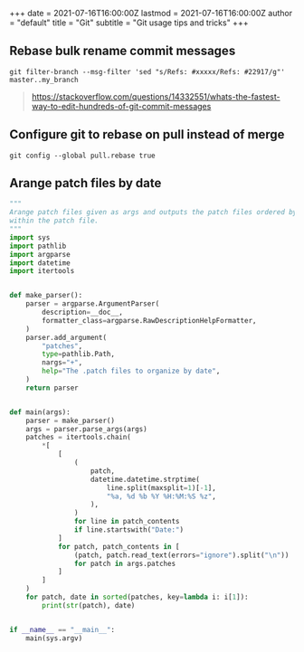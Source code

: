 +++
date = 2021-07-16T16:00:00Z
lastmod = 2021-07-16T16:00:00Z
author = "default"
title = "Git"
subtitle = "Git usage tips and tricks"
+++


## Rebase bulk rename commit messages

```console
git filter-branch --msg-filter 'sed "s/Refs: #xxxxx/Refs: #22917/g"' master..my_branch
```

> https://stackoverflow.com/questions/14332551/whats-the-fastest-way-to-edit-hundreds-of-git-commit-messages

## Configure git to rebase on pull instead of merge

```console
git config --global pull.rebase true
```

## Arange patch files by date

```python
"""
Arange patch files given as args and outputs the patch files ordered by the date
within the patch file.
"""
import sys
import pathlib
import argparse
import datetime
import itertools


def make_parser():
    parser = argparse.ArgumentParser(
        description=__doc__,
        formatter_class=argparse.RawDescriptionHelpFormatter,
    )
    parser.add_argument(
        "patches",
        type=pathlib.Path,
        nargs="+",
        help="The .patch files to organize by date",
    )
    return parser


def main(args):
    parser = make_parser()
    args = parser.parse_args(args)
    patches = itertools.chain(
        *[
            [
                (
                    patch,
                    datetime.datetime.strptime(
                        line.split(maxsplit=1)[-1],
                        "%a, %d %b %Y %H:%M:%S %z",
                    ),
                )
                for line in patch_contents
                if line.startswith("Date:")
            ]
            for patch, patch_contents in [
                (patch, patch.read_text(errors="ignore").split("\n"))
                for patch in args.patches
            ]
        ]
    )
    for patch, date in sorted(patches, key=lambda i: i[1]):
        print(str(patch), date)


if __name__ == "__main__":
    main(sys.argv)
```
